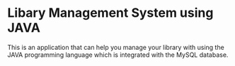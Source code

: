 # Libary Management System using JAVA
This is an application that can help you manage your library with using the JAVA programming language which is integrated with the MySQL database.
